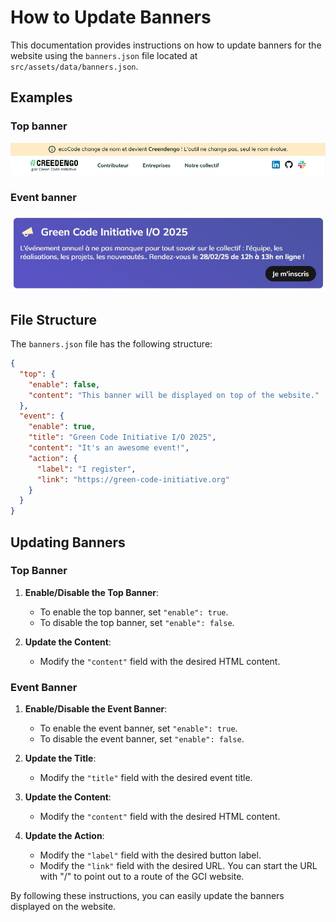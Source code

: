 # How to Update Banners

This documentation provides instructions on how to update banners for the website using the `banners.json` file located at `src/assets/data/banners.json`.

## Examples

### Top banner

![Top banner example](./images/top_banner_example.jpg)

### Event banner

![Event banner example](./images/event_banner_example.jpg)

## File Structure

The `banners.json` file has the following structure:

```json
{
  "top": {
    "enable": false,
    "content": "This banner will be displayed on top of the website."
  },
  "event": {
    "enable": true,
    "title": "Green Code Initiative I/O 2025",
    "content": "It's an awesome event!",
    "action": {
      "label": "I register",
      "link": "https://green-code-initiative.org"
    }
  }
}
```

## Updating Banners

### Top Banner

1. **Enable/Disable the Top Banner**:

   - To enable the top banner, set `"enable": true`.
   - To disable the top banner, set `"enable": false`.

2. **Update the Content**:
   - Modify the `"content"` field with the desired HTML content.

### Event Banner

1. **Enable/Disable the Event Banner**:

   - To enable the event banner, set `"enable": true`.
   - To disable the event banner, set `"enable": false`.

2. **Update the Title**:

   - Modify the `"title"` field with the desired event title.

3. **Update the Content**:

   - Modify the `"content"` field with the desired HTML content.

4. **Update the Action**:
   - Modify the `"label"` field with the desired button label.
   - Modify the `"link"` field with the desired URL.
     You can start the URL with "/" to point out to a route of the GCI website.

By following these instructions, you can easily update the banners displayed on the website.
